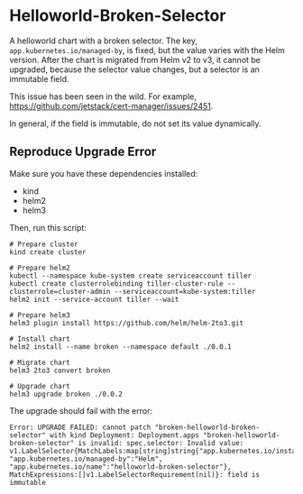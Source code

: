 # Helloworld-Broken-Selector

A helloworld chart with a broken selector. The key, `app.kubernetes.io/managed-by`, is fixed, but the value varies with the Helm version. After the chart is migrated from Helm v2 to v3, it cannot be upgraded, because the selector value changes, but a selector is an immutable field.

This issue has been seen in the wild. For example, https://github.com/jetstack/cert-manager/issues/2451.

In general, if the field is immutable, do not set its value dynamically.

## Reproduce Upgrade Error

Make sure you have these dependencies installed:

- kind
- helm2
- helm3

Then, run this script:

```shell
# Prepare cluster
kind create cluster

# Prepare helm2
kubectl --namespace kube-system create serviceaccount tiller
kubectl create clusterrolebinding tiller-cluster-rule --clusterrole=cluster-admin --serviceaccount=kube-system:tiller
helm2 init --service-account tiller --wait

# Prepare helm3
helm3 plugin install https://github.com/helm/helm-2to3.git

# Install chart
helm2 install --name broken --namespace default ./0.0.1

# Migrate chart
helm3 2to3 convert broken

# Upgrade chart
helm3 upgrade broken ./0.0.2
```

The upgrade should fail with the error:

```shell
Error: UPGRADE FAILED: cannot patch "broken-helloworld-broken-selector" with kind Deployment: Deployment.apps "broken-helloworld-broken-selector" is invalid: spec.selector: Invalid value: v1.LabelSelector{MatchLabels:map[string]string{"app.kubernetes.io/instance":"broken", "app.kubernetes.io/managed-by":"Helm", "app.kubernetes.io/name":"helloworld-broken-selector"}, MatchExpressions:[]v1.LabelSelectorRequirement(nil)}: field is immutable
```

